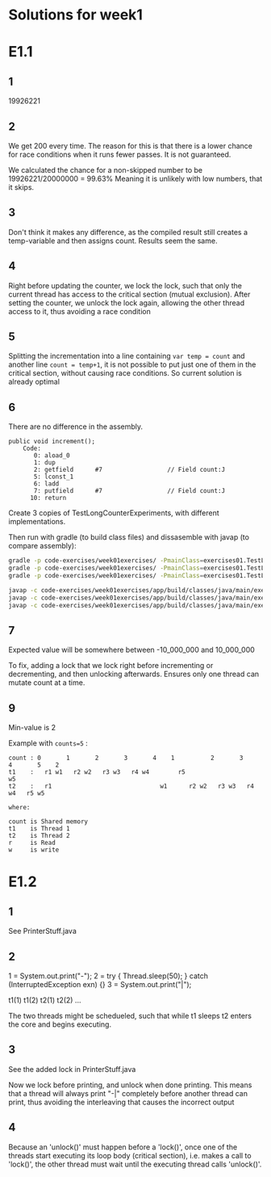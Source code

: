 # Solutions for week1

# E1.1

## 1

19926221

## 2

We get 200 every time. The reason for this is that there is a lower chance for race conditions when it runs fewer passes. It is not guaranteed.

We calculated the chance for a non-skipped number to be 19926221/20000000 = 99.63%
Meaning it is unlikely with low numbers, that it skips.

## 3

Don't think it makes any difference, as the compiled result still creates a temp-variable and then assigns count.
Results seem the same.

## 4

Right before updating the counter, we lock the lock, such that only the current thread has access to the critical section (mutual exclusion). After setting the counter, we unlock the lock again, allowing the other thread access to it, thus avoiding a race condition

## 5

Splitting the incrementation into a line containing `var temp = count` and another line `count = temp+1`, it is not possible to put just one of them in the critical section, without causing race conditions. So current solution is already optimal

## 6

There are no difference in the assembly.

```
public void increment();
    Code:
       0: aload_0
       1: dup
       2: getfield      #7                  // Field count:J
       5: lconst_1
       6: ladd
       7: putfield      #7                  // Field count:J
      10: return
```

Create 3 copies of TestLongCounterExperiments, with different implementations.

Then run with gradle (to build class files) and dissasemble with javap (to compare assembly):

```bash
gradle -p code-exercises/week01exercises/ -PmainClass=exercises01.TestLongCounterExperiments1 run
gradle -p code-exercises/week01exercises/ -PmainClass=exercises01.TestLongCounterExperiments2 run
gradle -p code-exercises/week01exercises/ -PmainClass=exercises01.TestLongCounterExperiments3 run

javap -c code-exercises/week01exercises/app/build/classes/java/main/exercises01/TestLongCounterExperiments1\$LongCounter.class
javap -c code-exercises/week01exercises/app/build/classes/java/main/exercises01/TestLongCounterExperiments2\$LongCounter.class
javap -c code-exercises/week01exercises/app/build/classes/java/main/exercises01/TestLongCounterExperiments3\$LongCounter.class
```

## 7

Expected value will be somewhere between -10_000_000 and 10_000_000

To fix, adding a lock that we lock right before incrementing or decrementing, and then unlocking afterwards. Ensures only one thread can mutate count at a time.

## 9

Min-value is 2

Example with `counts=5` :

```
count : 0       1       2       3       4    1          2       3       4       5    2
t1    :   r1 w1   r2 w2   r3 w3   r4 w4        r5                                 w5  
t2    :   r1                              w1      r2 w2   r3 w3   r4 w4   r5 w5       

where:

count is Shared memory
t1    is Thread 1
t2    is Thread 2
r     is Read
w     is write
```

# E1.2

## 1 

See PrinterStuff.java

## 2

1 = System.out.print("-");
2 = try { Thread.sleep(50); } catch (InterruptedException exn) {}
3 = System.out.print("|");

t1(1) t1(2) t2(1) t2(2) ... 

The two threads might be schedueled, such that while t1 sleeps t2 enters the core and begins executing.

## 3

See the added lock in PrinterStuff.java

Now we lock before printing, and unlock when done printing. This means that a thread will always print "-|" completely before another thread can print, thus avoiding the interleaving that causes the incorrect output

## 4

Because an 'unlock()' must happen before a 'lock()', once one of the threads start executing its loop body (critical section), i.e. makes a call to 'lock()', the other thread must wait until the executing thread calls 'unlock()'.